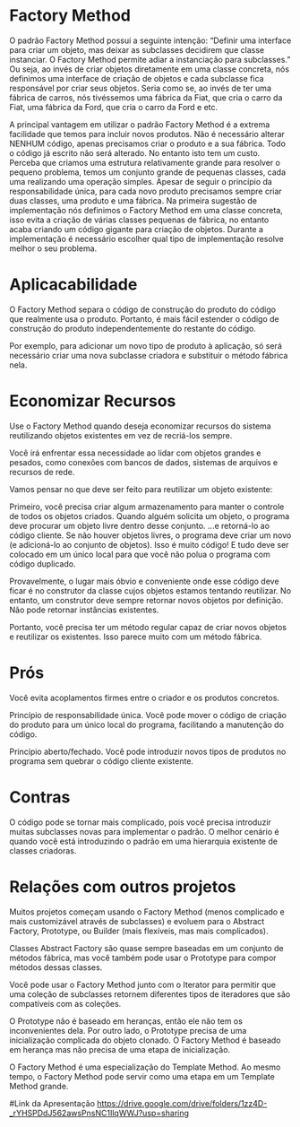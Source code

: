 # Factory Method
O padrão Factory Method possui a seguinte intenção:
“Definir uma interface para criar um objeto, mas deixar as subclasses decidirem que classe instanciar. O Factory Method permite adiar a instanciação para subclasses.” 
Ou seja, ao invés de criar objetos diretamente em uma classe concreta, nós definimos uma interface de criação de objetos e cada subclasse fica responsável por criar seus objetos. Seria como se, ao invés de ter uma fábrica de carros, nós tivéssemos uma fábrica da Fiat, que cria o carro da Fiat, uma fábrica da Ford, que cria o carro da Ford e etc.

A principal vantagem em utilizar o padrão Factory Method é a extrema facilidade que temos para incluir novos produtos. Não é necessário alterar NENHUM código, apenas precisamos criar o produto e a sua fábrica. Todo o código já escrito não será alterado.
No entanto isto tem um custo. Perceba que criamos uma estrutura relativamente grande para resolver o pequeno problema, temos um conjunto grande de pequenas classes, cada uma realizando uma operação simples. Apesar de seguir o princípio da responsabilidade única, para cada novo produto precisamos sempre criar duas classes, uma produto e uma fábrica.
Na primeira sugestão de implementação nós definimos o Factory Method em uma classe concreta, isso evita a criação de várias classes pequenas de fábrica, no entanto acaba criando um código gigante para criação de objetos. Durante a implementação é necessário escolher qual tipo de implementação resolve melhor o seu problema.

# Aplicacabilidade
O Factory Method separa o código de construção do produto do código que realmente usa o produto. Portanto, é mais fácil estender o código de construção do produto independentemente do restante do código.

Por exemplo, para adicionar um novo tipo de produto à aplicação, só será necessário criar uma nova subclasse criadora e substituir o método fábrica nela.


# Economizar Recursos
Use o Factory Method quando deseja economizar recursos do sistema reutilizando objetos existentes em vez de recriá-los sempre.
 
Você irá enfrentar essa necessidade ao lidar com objetos grandes e pesados, como conexões com bancos de dados, sistemas de arquivos e recursos de rede.

Vamos pensar no que deve ser feito para reutilizar um objeto existente:

Primeiro, você precisa criar algum armazenamento para manter o controle de todos os objetos criados.
Quando alguém solicita um objeto, o programa deve procurar um objeto livre dentro desse conjunto.
...e retorná-lo ao código cliente.
Se não houver objetos livres, o programa deve criar um novo (e adicioná-lo ao conjunto de objetos).
Isso é muito código! E tudo deve ser colocado em um único local para que você não polua o programa com código duplicado.

Provavelmente, o lugar mais óbvio e conveniente onde esse código deve ficar é no construtor da classe cujos objetos estamos tentando reutilizar. No entanto, um construtor deve sempre retornar novos objetos por definição. Não pode retornar instâncias existentes.

Portanto, você precisa ter um método regular capaz de criar novos objetos e reutilizar os existentes. Isso parece muito com um método fábrica.



# Prós
Você evita acoplamentos firmes entre o criador e os produtos concretos.

Princípio de responsabilidade única. Você pode mover o código de criação do produto para um único local do programa, facilitando a manutenção do código.

Princípio aberto/fechado. Você pode introduzir novos tipos de produtos no programa sem quebrar o código cliente existente.

# Contras
O código pode se tornar mais complicado, pois você precisa introduzir muitas subclasses novas para implementar o padrão. O melhor cenário é quando você está introduzindo o padrão em uma hierarquia existente de classes criadoras.


# Relações com outros projetos
Muitos projetos começam usando o Factory Method (menos complicado e mais customizável através de subclasses) e evoluem para o Abstract Factory, Prototype, ou Builder (mais flexíveis, mas mais complicados).

Classes Abstract Factory são quase sempre baseadas em um conjunto de métodos fábrica, mas você também pode usar o Prototype para compor métodos dessas classes.

Você pode usar o Factory Method junto com o Iterator para permitir que uma coleção de subclasses retornem diferentes tipos de iteradores que são compatíveis com as coleções.

O Prototype não é baseado em heranças, então ele não tem os inconvenientes dela. Por outro lado, o Prototype precisa de uma inicialização complicada do objeto clonado. O Factory Method é baseado em herança mas não precisa de uma etapa de inicialização.

O Factory Method é uma especialização do Template Method. Ao mesmo tempo, o Factory Method pode servir como uma etapa em um Template Method grande.

#Link da Apresentação 
https://drive.google.com/drive/folders/1zz4D-_rYHSPDdJ562awsPnsNC1IlqWWJ?usp=sharing
